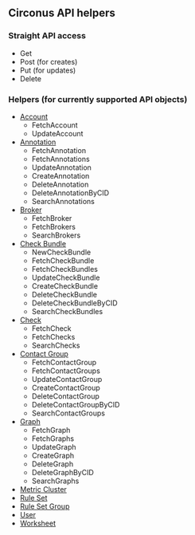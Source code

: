 ## Circonus API helpers

### Straight API access

* Get
* Post (for creates)
* Put (for updates)
* Delete

### Helpers (for currently supported API objects)

* [Account](https://login.circonus.com/resources/api/calls/account)
    * FetchAccount
    * UpdateAccount
* [Annotation](https://login.circonus.com/resources/api/calls/annotation)
    * FetchAnnotation
    * FetchAnnotations
    * UpdateAnnotation
    * CreateAnnotation
    * DeleteAnnotation
    * DeleteAnnotationByCID
    * SearchAnnotations
* [Broker](https://login.circonus.com/resources/api/calls/broker)
    * FetchBroker
    * FetchBrokers
    * SearchBrokers
* [Check Bundle](https://login.circonus.com/resources/api/calls/check_bundle)
    * NewCheckBundle
    * FetchCheckBundle
    * FetchCheckBundles
    * UpdateCheckBundle
    * CreateCheckBundle
    * DeleteCheckBundle
    * DeleteCheckBundleByCID
    * SearchCheckBundles
* [Check](https://login.circonus.com/resources/api/calls/check)
    * FetchCheck
    * FetchChecks
    * SearchChecks
* [Contact Group](https://login.circonus.com/resources/api/calls/contact_group)
    * FetchContactGroup
    * FetchContactGroups
    * UpdateContactGroup
    * CreateContactGroup
    * DeleteContactGroup
    * DeleteContactGroupByCID
    * SearchContactGroups
* [Graph](https://login.circonus.com/resources/api/calls/graph)
    * FetchGraph
    * FetchGraphs
    * UpdateGraph
    * CreateGraph
    * DeleteGraph
    * DeleteGraphByCID
    * SearchGraphs
* [Metric Cluster](https://login.circonus.com/resources/api/calls/metric_cluster)
* [Rule Set](https://login.circonus.com/resources/api/calls/rule_set)
* [Rule Set Group](https://login.circonus.com/resources/api/calls/rule_set_group)
* [User](https://login.circonus.com/resources/api/calls/user)
* [Worksheet](https://login.circonus.com/resources/api/calls/worksheet)

